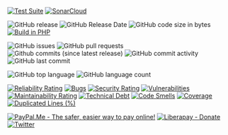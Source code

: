 [![Test Suite](https://github.com/idmarinas/common-bundle/actions/workflows/php.yml/badge.svg)](https://github.com/idmarinas/common-bundle/actions/workflows/php.yml)
[![SonarCloud](https://github.com/idmarinas/common-bundle/actions/workflows/sonar-cloud.yml/badge.svg)](https://github.com/idmarinas/common-bundle/actions/workflows/sonar-cloud.yml)

![GitHub release](https://img.shields.io/github/release/idmarinas/common-bundle.svg)
![GitHub Release Date](https://img.shields.io/github/release-date/idmarinas/common-bundle.svg)
![GitHub code size in bytes](https://img.shields.io/github/languages/code-size/idmarinas/common-bundle)
[![Build in PHP](https://img.shields.io/badge/PHP-^8.0-8892BF.svg?logo=php)](http://php.net/)

![GitHub issues](https://img.shields.io/github/issues/idmarinas/common-bundle.svg)
![GitHub pull requests](https://img.shields.io/github/issues-pr/idmarinas/common-bundle.svg)
![Github commits (since latest release)](https://img.shields.io/github/commits-since/idmarinas/common-bundle/latest.svg)
![GitHub commit activity](https://img.shields.io/github/commit-activity/w/idmarinas/common-bundle.svg)
![GitHub last commit](https://img.shields.io/github/last-commit/idmarinas/common-bundle.svg)

![GitHub top language](https://img.shields.io/github/languages/top/idmarinas/common-bundle.svg)
![GitHub language count](https://img.shields.io/github/languages/count/idmarinas/common-bundle.svg)

[![Reliability Rating](https://sonarcloud.io/api/project_badges/measure?project=idmarinas_common-bundle&metric=reliability_rating)](https://sonarcloud.io/dashboard?id=idmarinas_common-bundle)
[![Bugs](https://sonarcloud.io/api/project_badges/measure?project=idmarinas_common-bundle&metric=bugs)](https://sonarcloud.io/dashboard?id=idmarinas_common-bundle)
[![Security Rating](https://sonarcloud.io/api/project_badges/measure?project=idmarinas_common-bundle&metric=security_rating)](https://sonarcloud.io/dashboard?id=idmarinas_common-bundle)
[![Vulnerabilities](https://sonarcloud.io/api/project_badges/measure?project=idmarinas_common-bundle&metric=vulnerabilities)](https://sonarcloud.io/dashboard?id=idmarinas_common-bundle)
[![Maintainability Rating](https://sonarcloud.io/api/project_badges/measure?project=idmarinas_common-bundle&metric=sqale_rating)](https://sonarcloud.io/dashboard?id=idmarinas_common-bundle)
[![Technical Debt](https://sonarcloud.io/api/project_badges/measure?project=idmarinas_common-bundle&metric=sqale_index)](https://sonarcloud.io/dashboard?id=idmarinas_common-bundle)
[![Code Smells](https://sonarcloud.io/api/project_badges/measure?project=idmarinas_common-bundle&metric=code_smells)](https://sonarcloud.io/dashboard?id=idmarinas_common-bundle)
[![Coverage](https://sonarcloud.io/api/project_badges/measure?project=idmarinas_common-bundle&metric=coverage)](https://sonarcloud.io/dashboard?id=idmarinas_common-bundle)
[![Duplicated Lines (%)](https://sonarcloud.io/api/project_badges/measure?project=idmarinas_common-bundle&metric=duplicated_lines_density)](https://sonarcloud.io/dashboard?id=idmarinas_common-bundle)

[![PayPal.Me - The safer, easier way to pay online!](https://img.shields.io/badge/donate-help_my_project-ffaa29.svg?logo=paypal&cacheSeconds=86400)](https://www.paypal.me/idmarinas)
[![Liberapay - Donate](https://img.shields.io/liberapay/receives/IDMarinas.svg?logo=liberapay&cacheSeconds=86400)](https://liberapay.com/IDMarinas/donate)
[![Twitter](https://img.shields.io/twitter/url/http/shields.io.svg?style=social&cacheSeconds=86400)](https://twitter.com/idmarinas)
